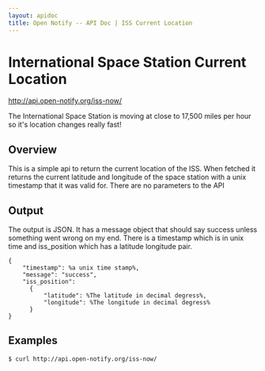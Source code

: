 ```yaml
---
layout: apidoc
title: Open Notify -- API Doc | ISS Current Location
---
```


# International Space Station Current Location

<http://api.open-notify.org/iss-now/>

The International Space Station is moving at close to 17,500 miles per hour so
it's location changes really fast!


## Overview

This is a simple api to return the current location of the ISS. When fetched it
returns the current latitude and longitude of the space station with a unix
timestamp that it was valid for. There are no parameters to the API

## Output

The output is JSON. It has a message object that should say success unless something
went wrong on my end. There is a timestamp which is in unix time and iss_position
which has a latitude longitude pair.

```
{
    "timestamp": %a unix time stamp%,
    "message": "success",
    "iss_position":
      {
          "latitude": %The latitude in decimal degress%,
          "longitude": %The longitude in decimal degress%
      }
}
```

## Examples

```
$ curl http://api.open-notify.org/iss-now/
```

